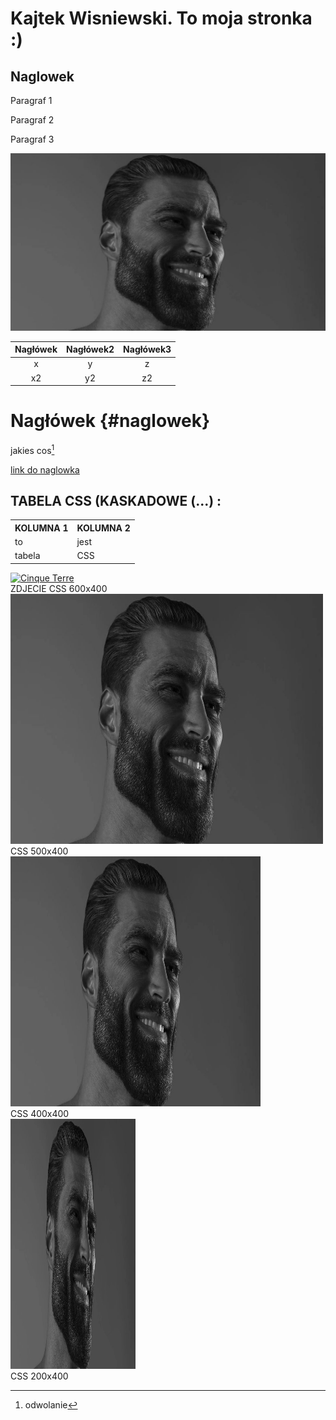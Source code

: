 # Kajtek Wisniewski. To moja stronka :)

## Naglowek

Paragraf 1

Paragraf 2

Paragraf 3

![.picture/gigachad.jpg](.picture/gigachad.jpg)

|Nagłówek|Nagłówek2|Nagłówek3|
|:------:|:-------:|:-------:|
|x       |y        |z        |
|x2      |y2       |z2       |

# Nagłówek {#naglowek}

jakies cos[^1]

[^1]: odwolanie


[link do naglowka](#naglowek)



<h2>TABELA CSS (KASKADOWE (...) :</h2>

<table>
  <tr>
    <th>KOLUMNA 1</th>
    <th>KOLUMNA 2</th>
  </tr>
  <tr>
    <td>to </td>
    <td>jest</td>
  </tr>
  <tr>
    <td>tabela</td>
    <td>CSS</td>
  </tr>
</table>


<body>

<div class="gallery">
  <a target="_blank" href="gigachad.jpg">
    <img src="https://i.kym-cdn.com/entries/icons/original/000/026/152/gigachad.jpg" alt="Cinque Terre" width="600" height="400">
  </a>
  <div class="desc">ZDJECIE CSS 600x400</div>
</div>

<div class="gallery">
  <a target="_blank" href="gigachad.jpg">
    <img src=".picture/gigachad.jpg" alt="Forest" width="500" height="400">
  </a>
  <div class="desc">CSS 500x400</div>
</div>

<div class="gallery">
  <a target="_blank" href="gigachad.jpg">
    <img src=".picture/gigachad.jpg" alt="Northern Lights" width="400" height="400">
  </a>
  <div class="desc">CSS 400x400</div>
</div>

<div class="gallery">
  <a target="_blank" href="gigachad.jpg">
    <img src=".picture/gigachad.jpg" alt="Mountains" width="200" height="400">
  </a>
  <div class="desc">CSS 200x400</div>
</div>
